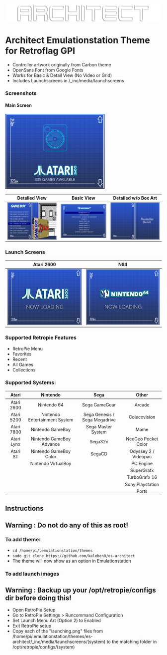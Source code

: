 ![Logo1](/_inc/images/logo.png)

<h1>Architect Emulationstation Theme for Retroflag GPI </h1>

* Controller artwork originally from Carbon theme
* OpenSans Font from Google Fonts
* Works for Basic & Detail View (No Video or Grid)
* Includes Launchscreens in /_inc/media/launchscreens

<h3>Screenshots</h3>

<h4>Main Screen</h4>

![Screenshot1](/screenshots/architect.png)

| Detailed View | Basic View | Detailed w/o Box Art
| --- | --- | ---
| ![Screenshot2](/screenshots/architect-detail-list.png) | ![Screenshot3](/screenshots/architect-basic-list.png) | ![Screenshot4](/screenshots/background-grid.png)

<h3>Launch Screens</h3>

| Atari 2600 | N64 |
| --- | --- |
| ![Screenshot7](/screenshots/launching.png) | ![Screenshot8](/screenshots/launching_2.png) |


<h3>Supported Retropie Features</h3>

* RetroPie Menu 
* Favorites
* Recent
* All Games
* Collections

<h3>Supported Systems:</h3>

| Atari | Nintendo | Sega | Other 
| :---: | :---: | :---: | :---:
| Atari 2600 |  Nintendo 64 | Sega GameGear | Arcade 
| Atari 5200 |  Nintendo Entertainment System | Sega Genesis / Sega Megadrive | Colecovision 
| Atari 7800 | Nintendo GameBoy | Sega Master System | Mame
| Atari Lynx | Nintendo GameBoy Advance | Sega32x | NeoGeo Pocket Color
| Atari ST | Nintendo GameBoy Color | SegaCD |  Odyssey 2 / Videopac
|  |  Nintendo VirtualBoy |  | PC Engine 
|  |  |  | SuperGrafx
|  |  |  | TurboGrafx 16
|  |  |  | Sony Playstation
|  |  |  | Ports 

<h2>Instructions</h2>

<h2>Warning : Do not do any of this as root! </h2>

<h3>To add theme: </h3>

* `cd /home/pi/.emulationstation/themes`
* `sudo git clone https://github.com/kaleben0/es-architect`
* The theme will now show as an option in Emulationstation


<h3>To add launch images</h3>

<h2>Warning : Backup up your /opt/retropie/configs dir before doing this!</h2>

* Open RetroPie Setup
* Go to RetroPie Settings > Runcommand Configuration
* Set Launch Menu Art (Option 2) to Enabled
* Exit RetroPie setup
* Copy each of the "launching.png" files from /home/pi/.emulationstation/themes/es-architect/_inc/media/launchscreens/(system) to the matching folder in /opt/retropie/configs/(system) 

